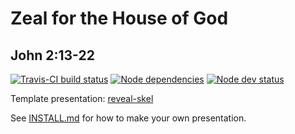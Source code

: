 # Zeal for the House of God
## John 2:13-22

[![Travis-CI build status](https://travis-ci.org/sermons/zeal.svg)](https://travis-ci.org/sermons/zeal)
[![Node dependencies](https://david-dm.org/sermons/zeal.svg)](https://david-dm.org/sermons/zeal)
[![Node dev status](https://david-dm.org/sermons/zeal/dev-status.svg)](https://david-dm.org/sermons/zeal#info=devDependencies)

Template presentation: [reveal-skel](https://github.com/sermons/reveal-skel)

See [INSTALL.md](INSTALL.md)
for how to make your own presentation.
